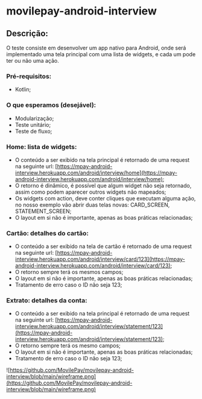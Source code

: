 # movilepay-android-interview

## Descrição:

O teste consiste em desenvolver um app nativo para Android, onde será implementado uma tela principal com uma lista de widgets, e cada um pode ter ou não uma ação.

### Pré-requisitos:
- Kotlin;

### O que esperamos (desejável):
- Modularização;
- Teste unitário;
- Teste de fluxo;

### Home: lista de widgets:

- O conteúdo a ser exibido na tela principal é retornado de uma request na seguinte url: [https://mpay-android-interview.herokuapp.com/android/interview/home](https://mpay-android-interview.herokuapp.com/android/interview/home);
- O retorno é dinâmico, é possível que algum widget não seja retornado, assim como podem aparecer outros widgets não mapeados;
- Os widgets com action, deve conter cliques que executam alguma ação, no nosso exemplo vão abrir duas telas novas: CARD_SCREEN, STATEMENT_SCREEN;
- O layout em si não é importante, apenas as boas práticas relacionadas;

### Cartão: detalhes do cartão:

- O conteúdo a ser exibido na tela de cartão é retornado de uma request na seguinte url: [https://mpay-android-interview.herokuapp.com/android/interview/card/123](https://mpay-android-interview.herokuapp.com/android/interview/card/123);
- O retorno sempre terá os mesmos campos;
- O layout em si não é importante, apenas as boas práticas relacionadas;
- Tratamento de erro caso o ID não seja 123;

### Extrato: detalhes da conta:

- O conteúdo a ser exibido na tela principal é retornado de uma request na seguinte url: [https://mpay-android-interview.herokuapp.com/android/interview/statement/123](https://mpay-android-interview.herokuapp.com/android/interview/statement/123);
- O retorno sempre terá os mesmo campos;
- O layout em si não é importante, apenas as boas práticas relacionadas;
- Tratamento de erro caso o ID não seja 123;

![https://github.com/MovilePay/movilepay-android-interview/blob/main/wireframe.png](https://github.com/MovilePay/movilepay-android-interview/blob/main/wireframe.png)
